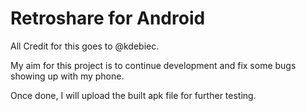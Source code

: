 # Retroshare for Android

All Credit for this goes to @kdebiec.

My aim for this project is to continue development and fix some bugs showing up with my phone.

Once done, I will upload the built apk file for further testing.


